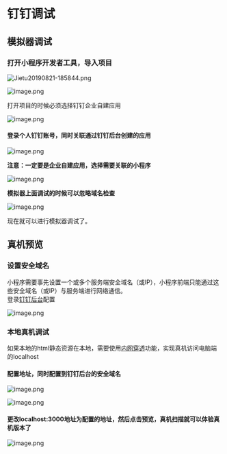 # 钉钉调试

<a name="tFXGW"></a>

<a name="EAhZ5"></a>
## 模拟器调试
<a name="AOxYZ"></a>
### 打开小程序开发者工具，导入项目

![Jietu20190821-185844.png](https://cdn.nlark.com/yuque/0/2019/png/238629/1566455281172-347cc9e3-4f26-4840-97ea-89de73a30275.png?x-oss-process=image/resize,w_746)


![image.png](https://cdn.nlark.com/yuque/0/2019/png/238629/1566385484372-1ac8a74d-5e62-4409-9369-1d4ebd57a066.png#align=left&display=inline&height=212&name=image.png&originHeight=212&originWidth=586&size=32603&status=done&width=586)

打开项目的时候必须选择钉钉企业自建应用

![image.png](https://cdn.nlark.com/yuque/0/2019/png/238629/1566385648833-1ccad504-d8c5-4db8-8d01-cfa4dd0e48a8.png#align=left&display=inline&height=658&name=image.png&originHeight=658&originWidth=949&size=35888&status=done&width=949)


<a name="Moc76"></a>
#### 登录个人钉钉账号，同时关联通过钉钉后台创建的应用

![image.png](https://cdn.nlark.com/yuque/0/2019/png/238629/1566385841062-6b917be9-6b53-42fc-8edc-6811960cb554.png#align=left&display=inline&height=797&name=image.png&originHeight=797&originWidth=997&size=127571&status=done&width=997)


**注意：一定要是企业自建应用，选择需要关联的小程序**

![image.png](https://cdn.nlark.com/yuque/0/2019/png/238629/1566385931607-83a071ca-e606-49c3-9cb1-36ec65ce9593.png#align=left&display=inline&height=1602&name=image.png&originHeight=1602&originWidth=2011&size=413226&status=done&width=2011)


**模拟器上面调试的时候可以忽略域名检查**


![image.png](https://cdn.nlark.com/yuque/0/2019/png/238629/1566387005190-3d176281-41ec-4557-b6b3-80f3fccf0d8f.png#align=left&display=inline&height=793&name=image.png&originHeight=793&originWidth=1267&size=128025&status=done&width=1267)

现在就可以进行模拟器调试了。

<a name="P10tm"></a>
## 真机预览
<a name="l4Gat"></a>
### 设置安全域名

小程序需要事先设置一个或多个服务端安全域名（或IP），小程序前端只能通过这些安全域名（或IP）与服务端进行网络通信。<br />登录[钉钉后台](https://oa.dingtalk.com/#/login)配置

![image.png](https://cdn.nlark.com/yuque/0/2019/png/238629/1566387290748-0a601287-4f81-4d30-b4aa-b8e58613af27.png#align=left&display=inline&height=1755&name=image.png&originHeight=1755&originWidth=3146&size=389273&status=done&width=3146)


<a name="gqXqI"></a>
### 本地真机调试
如果本地的html静态资源在本地，需要使用[内网穿透](https://ding-doc.dingtalk.com/doc#/kn6zg7/hb7000)功能，实现真机访问电脑端的localhost

<a name="WDhrU"></a>
#### 配置地址，同时配置到钉钉后台的安全域名
![image.png](https://cdn.nlark.com/yuque/0/2019/png/238629/1566387956147-98723955-c1c7-47e9-85cb-a918a61dbb35.png#align=left&display=inline&height=47&name=image.png&originHeight=47&originWidth=827&size=31275&status=done&width=827)

![image.png](https://cdn.nlark.com/yuque/0/2019/png/238629/1566387804896-9160db82-496c-4289-bdcf-3800c6524c83.png#align=left&display=inline&height=798&name=image.png&originHeight=798&originWidth=1263&size=199336&status=done&width=1263)

<a name="fqyxX"></a>
#### 更改localhost:3000地址为配置的地址，然后点击预览，真机扫描就可以体验真机版本了
![image.png](https://cdn.nlark.com/yuque/0/2019/png/238629/1566444797717-d02aa186-221b-443c-a887-6c631a659631.png#align=left&display=inline&height=793&name=image.png&originHeight=793&originWidth=1254&size=227840&status=done&width=1254)
